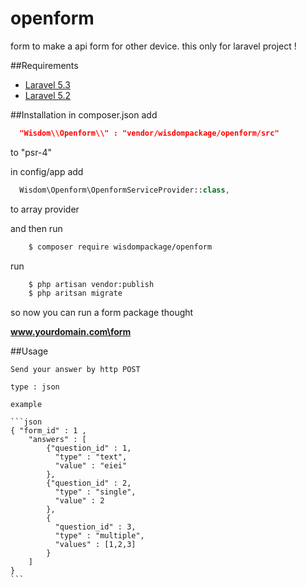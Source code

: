 # openform
form to make a api form for other device. this only for laravel project !

##Requirements
* [Laravel 5.3](https://laravel.com/docs/5.3)
* [Laravel 5.2](https://laravel.com/docs/5.2)

##Installation
  in composer.json add
  ```json
    "Wisdom\\Openform\\" : "vendor/wisdompackage/openform/src"
  ```
  to "psr-4"
  
  in config/app add
  ```php
    Wisdom\Openform\OpenformServiceProvider::class,
  ```
  to array provider
  
  
  and then run 
  ```bash
      $ composer require wisdompackage/openform
  ```
  
  run
  ```bash
      $ php artisan vendor:publish
      $ php aritsan migrate
  ```
  
  so now you can run a form package thought
  
  <b>www.yourdomain.com\form</b>
  
  ##Usage
  
    Send your answer by http POST
    
    type : json
    
    example
    
    ```json
    { "form_id" : 1 ,
        "answers" : [
            {"question_id" : 1,
              "type" : "text",
              "value" : "eiei"
            },
            {"question_id" : 2,
              "type" : "single",
              "value" : 2
            },
            {
              "question_id" : 3,
              "type" : "multiple",
              "values" : [1,2,3]
            }
        ]	
    }
    ```





